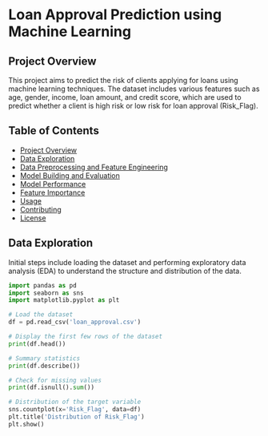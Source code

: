# Loan Approval Prediction using Machine Learning

## Project Overview

This project aims to predict the risk of clients applying for loans using machine learning techniques. The dataset includes various features such as age, gender, income, loan amount, and credit score, which are used to predict whether a client is high risk or low risk for loan approval (Risk_Flag).

## Table of Contents
- [Project Overview](#project-overview)
- [Data Exploration](#data-exploration)
- [Data Preprocessing and Feature Engineering](#data-preprocessing-and-feature-engineering)
- [Model Building and Evaluation](#model-building-and-evaluation)
- [Model Performance](#model-performance)
- [Feature Importance](#feature-importance)
- [Usage](#usage)
- [Contributing](#contributing)
- [License](#license)

## Data Exploration

Initial steps include loading the dataset and performing exploratory data analysis (EDA) to understand the structure and distribution of the data.

```python
import pandas as pd
import seaborn as sns
import matplotlib.pyplot as plt

# Load the dataset
df = pd.read_csv('loan_approval.csv')

# Display the first few rows of the dataset
print(df.head())

# Summary statistics
print(df.describe())

# Check for missing values
print(df.isnull().sum())

# Distribution of the target variable
sns.countplot(x='Risk_Flag', data=df)
plt.title('Distribution of Risk_Flag')
plt.show()
